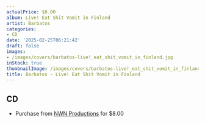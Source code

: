 ```yaml
---
actualPrice: $8.00
album: Live! Eat Shit Vomit in Finland
artist: Barbatos
categories:
- CD
date: '2025-02-25T06:21:42'
draft: false
images:
- /images/covers/barbatos-live!_eat_shit_vomit_in_finland.jpg
inStock: true
thumbnailImage: /images/covers/barbatos-live!_eat_shit_vomit_in_finland-thumb.jpg
title: Barbatos - Live! Eat Shit Vomit in Finland
---
```


## CD
* Purchase from [NWN Productions](http://shop.nwnprod.com/index.php?route=product/product&path=93&product_id=3134&sort=pd.name&order=ASC) for $8.00
